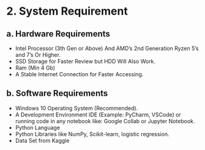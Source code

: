 # 2. System Requirement


## a. Hardware Requirements

- Intel Processor (3th Gen or Above) And AMD’s 2nd Generation Ryzen 5’s and 7’s Or Higher.
- SSD Storage for Faster Review but HDD Will Also Work.
- Ram (Min 4 Gb)
- A Stable Internet Connection for Faster Accessing.

## b. Software Requirements

- Windows 10 Operating System (Recommended).
- A Development Environment IDE (Example: PyCharm, VSCode) or running code in any notebook like: Google Collab or Jupyter Notebook.
- Python Language
- Python Libraries like NumPy, Scikit-learn, logistic regression.
- Data Set from Kaggle


